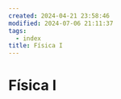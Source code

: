 ```yaml
---
created: 2024-04-21 23:58:46
modified: 2024-07-06 21:11:37
tags:
  - index
title: Física I
---
```


# Física I
